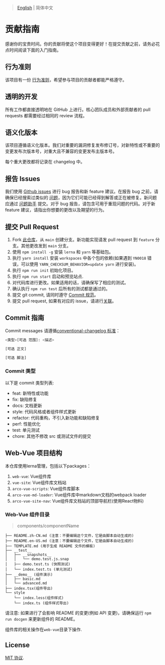 
> [English](./CONTRIBUTING.md) | 简体中文

# 贡献指南

感谢你的宝贵时间。你的贡献将使这个项目变得更好！在提交贡献之前，请务必花点时间阅读下面的入门指南。

## 行为准则

该项目有一份 [行为准则](./CODE_OF_CONDUCT.md)，希望参与项目的贡献者都能严格遵守。

## 透明的开发

所有工作都直接透明地在 GitHub 上进行。核心团队成员和外部贡献者的 pull requests 都需要经过相同的 review 流程。

## 语义化版本

该项目遵循语义化版本。我们对重要的漏洞修复发布修订号，对新特性或不重要的变更发布次版本号，对重大且不兼容的变更发布主版本号。

每个重大更改都将记录在 changelog 中。

## 报告 Issues

我们使用 [Github issues](https://github.com/arco-design/arco-design-vue/issues) 进行 bug 报告和新 feature 建议。在报告 bug 之前，请确保已经搜索过类似的 [问题](https://github.com/arco-design/arco-design-vue/issues)，因为它们可能已经得到解答或正在被修复。新问题应通过 [问题助手](https://arco.design/issue-helper?repo=arco-design-vue) 提交。对于 bug 报告，请包含可用于重现问题的代码。对于新 feature 建议，请指出你想要的更改以及期望的行为。

## 提交 Pull Request

1. Fork [此仓库](https://github.com/arco-design/arco-design-vue)，从 `main` 创建分支。新功能实现请发 pull request 到 `feature` 分支。其他更改发到 `main` 分支。
2. 使用 `npm install -g` 安装 `lerna` 和 `yarn` 等基础包。
3. 执行 `yarn install` 安装 `workspaces` 中各个包的依赖(如果遇到 `YN0018` 错误，可以使用 `YARN_CHECKSUM_BEHAVIOR=update yarn` 进行安装)。
4. 执行 `npm run init` 初始化项目。
5. 执行 `npm run start` 启动和预览站点.
6. 对代码库进行更改。如果适用的话，请确保写了相应的测试。
7. 确认执行 `npm run test` 后所有的测试都是通过的。
8. 提交 git commit, 请同时遵守 [Commit 规范](#commit-指南)。
9. 提交 pull request, 如果有对应的 issue，请进行[关联](https://docs.github.com/en/issues/tracking-your-work-with-issues/linking-a-pull-request-to-an-issue#linking-a-pull-request-to-an-issue-using-a-keyword)。

## Commit 指南

Commit messages 请遵循[conventional-changelog 标准](https://www.conventionalcommits.org/en/v1.0.0/)：

```bash
<类型>[可选 范围]: <描述>

[可选 正文]

[可选 脚注]
```

### Commit 类型

以下是 commit 类型列表:

- feat: 新特性或功能
- fix: 缺陷修复
- docs: 文档更新
- style: 代码风格或者组件样式更新
- refactor: 代码重构，不引入新功能和缺陷修复
- perf: 性能优化
- test: 单元测试
- chore: 其他不修改 src 或测试文件的提交

## Web-Vue 项目结构

本仓库使用lerna管理，包括以下packages：

1. `web-vue`: Vue组件库
2. `vue-site`: Vue组件库文档站
3. `arco-vue-scripts`: Vue组件库脚本
4. `arco-vue-md-loader`: Vue组件库中markdown文档的webpack loader
5. `arco-vue-site-nav`: Vue组件库文档站的顶部导航栏(使用React物料)

### Web-Vue 组件目录

> components/componentName

```
├── README.zh-CN.md (注意：不要编辑这个文件，它是由脚本自动生成的)
├── README.en-US.md (注意：不要编辑这个文件，它是由脚本自动生成的)
├── TEMPLATE.md (用于生成 README 文件的模板)
├── __test__
│   ├── __snapshots__
│   │   └── demo.test.js.snap
│   ├── demo.test.ts (快照测试)
│   └── index.test.ts (单元测试)
├── __demo__ (组件演示)
│   ├── basic.md
│   └── advanced.md
├── index.tsx(组件导出)
└── style
    └── index.less(组件样式)
    └── index.ts (组件样式导出)
```

请注意: 如果进行了会影响 README 的变更(例如 API 变更)，请确保运行 `npm run docgen` 来更新组件的 README。

组件库的相关操作在`web-vue`目录下操作.

## License

[MIT 协议](./LICENSE).
